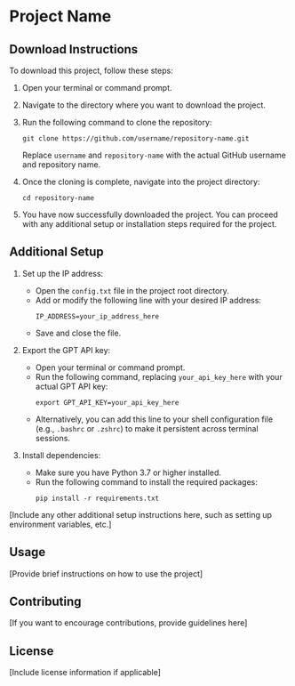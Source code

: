 # Project Name

## Download Instructions

To download this project, follow these steps:

1. Open your terminal or command prompt.

2. Navigate to the directory where you want to download the project.

3. Run the following command to clone the repository:
   ```
   git clone https://github.com/username/repository-name.git
   ```
   Replace `username` and `repository-name` with the actual GitHub username and repository name.

4. Once the cloning is complete, navigate into the project directory:
   ```
   cd repository-name
   ```

5. You have now successfully downloaded the project. You can proceed with any additional setup or installation steps required for the project.

## Additional Setup

1. Set up the IP address:
   - Open the `config.txt` file in the project root directory.
   - Add or modify the following line with your desired IP address:
     ```
     IP_ADDRESS=your_ip_address_here
     ```
   - Save and close the file.

2. Export the GPT API key:
   - Open your terminal or command prompt.
   - Run the following command, replacing `your_api_key_here` with your actual GPT API key:
     ```
     export GPT_API_KEY=your_api_key_here
     ```
   - Alternatively, you can add this line to your shell configuration file (e.g., `.bashrc` or `.zshrc`) to make it persistent across terminal sessions.

3. Install dependencies:
   - Make sure you have Python 3.7 or higher installed.
   - Run the following command to install the required packages:
     ```
     pip install -r requirements.txt
     ```

[Include any other additional setup instructions here, such as setting up environment variables, etc.]

## Usage

[Provide brief instructions on how to use the project]

## Contributing

[If you want to encourage contributions, provide guidelines here]

## License

[Include license information if applicable]
